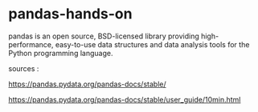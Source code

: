 # pandas-hands-on

pandas is an open source, BSD-licensed library providing high-performance, easy-to-use data structures and data analysis tools for the Python programming language.

sources : 

https://pandas.pydata.org/pandas-docs/stable/

https://pandas.pydata.org/pandas-docs/stable/user_guide/10min.html
